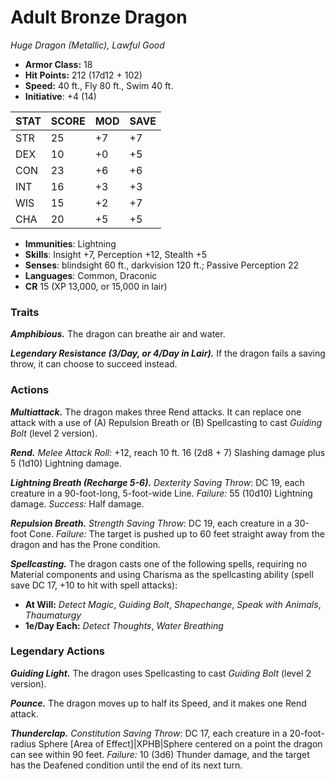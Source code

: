# Adult Bronze Dragon

*Huge Dragon (Metallic), Lawful Good*

- **Armor Class:** 18
- **Hit Points:** 212 (17d12 + 102)
- **Speed:** 40 ft., Fly 80 ft., Swim 40 ft.
- **Initiative**: +4 (14)

|STAT|SCORE|MOD|SAVE|
| --- | --- | --- | ---- |
| STR | 25 | +7 | +7 |
| DEX | 10 | +0 | +5 |
| CON | 23 | +6 | +6 |
| INT | 16 | +3 | +3 |
| WIS | 15 | +2 | +7 |
| CHA | 20 | +5 | +5 |

- **Immunities**: Lightning
- **Skills**: Insight +7, Perception +12, Stealth +5
- **Senses**: blindsight 60 ft., darkvision 120 ft.; Passive Perception 22
- **Languages**: Common, Draconic
- **CR** 15 (XP 13,000, or 15,000 in lair)

### Traits

***Amphibious.*** The dragon can breathe air and water.

***Legendary Resistance (3/Day, or 4/Day in Lair).*** If the dragon fails a saving throw, it can choose to succeed instead.


### Actions

***Multiattack.*** The dragon makes three Rend attacks. It can replace one attack with a use of (A) Repulsion Breath or (B) Spellcasting to cast *Guiding Bolt* (level 2 version).

***Rend.*** *Melee Attack Roll:* +12, reach 10 ft. 16 (2d8 + 7) Slashing damage plus 5 (1d10) Lightning damage.

***Lightning Breath (Recharge 5-6).*** *Dexterity Saving Throw*: DC 19, each creature in a 90-foot-long, 5-foot-wide Line. *Failure:*  55 (10d10) Lightning damage. *Success:*  Half damage.

***Repulsion Breath.*** *Strength Saving Throw*: DC 19, each creature in a 30-foot Cone. *Failure:*  The target is pushed up to 60 feet straight away from the dragon and has the Prone condition.

***Spellcasting.*** The dragon casts one of the following spells, requiring no Material components and using Charisma as the spellcasting ability (spell save DC 17, +10 to hit with spell attacks):

- **At Will:** *Detect Magic*, *Guiding Bolt*, *Shapechange*, *Speak with Animals*, *Thaumaturgy*
- **1e/Day Each:** *Detect Thoughts*, *Water Breathing*

### Legendary Actions

***Guiding Light.*** The dragon uses Spellcasting to cast *Guiding Bolt* (level 2 version).

***Pounce.*** The dragon moves up to half its Speed, and it makes one Rend attack.

***Thunderclap.*** *Constitution Saving Throw*: DC 17, each creature in a 20-foot-radius Sphere [Area of Effect]|XPHB|Sphere centered on a point the dragon can see within 90 feet. *Failure:*  10 (3d6) Thunder damage, and the target has the Deafened condition until the end of its next turn.
